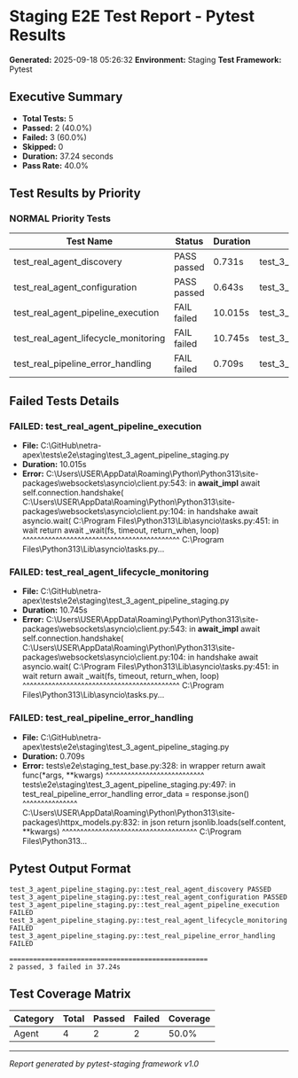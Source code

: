 # Staging E2E Test Report - Pytest Results

**Generated:** 2025-09-18 05:26:32
**Environment:** Staging
**Test Framework:** Pytest

## Executive Summary

- **Total Tests:** 5
- **Passed:** 2 (40.0%)
- **Failed:** 3 (60.0%)
- **Skipped:** 0
- **Duration:** 37.24 seconds
- **Pass Rate:** 40.0%

## Test Results by Priority

### NORMAL Priority Tests

| Test Name | Status | Duration | File |
|-----------|--------|----------|------|
| test_real_agent_discovery | PASS passed | 0.731s | test_3_agent_pipeline_staging.py |
| test_real_agent_configuration | PASS passed | 0.643s | test_3_agent_pipeline_staging.py |
| test_real_agent_pipeline_execution | FAIL failed | 10.015s | test_3_agent_pipeline_staging.py |
| test_real_agent_lifecycle_monitoring | FAIL failed | 10.745s | test_3_agent_pipeline_staging.py |
| test_real_pipeline_error_handling | FAIL failed | 0.709s | test_3_agent_pipeline_staging.py |

## Failed Tests Details

### FAILED: test_real_agent_pipeline_execution
- **File:** C:\GitHub\netra-apex\tests\e2e\staging\test_3_agent_pipeline_staging.py
- **Duration:** 10.015s
- **Error:** C:\Users\USER\AppData\Roaming\Python\Python313\site-packages\websockets\asyncio\client.py:543: in __await_impl__
    await self.connection.handshake(
C:\Users\USER\AppData\Roaming\Python\Python313\site-packages\websockets\asyncio\client.py:104: in handshake
    await asyncio.wait(
C:\Program Files\Python313\Lib\asyncio\tasks.py:451: in wait
    return await _wait(fs, timeout, return_when, loop)
           ^^^^^^^^^^^^^^^^^^^^^^^^^^^^^^^^^^^^^^^^^^^
C:\Program Files\Python313\Lib\asyncio\tasks.py...

### FAILED: test_real_agent_lifecycle_monitoring
- **File:** C:\GitHub\netra-apex\tests\e2e\staging\test_3_agent_pipeline_staging.py
- **Duration:** 10.745s
- **Error:** C:\Users\USER\AppData\Roaming\Python\Python313\site-packages\websockets\asyncio\client.py:543: in __await_impl__
    await self.connection.handshake(
C:\Users\USER\AppData\Roaming\Python\Python313\site-packages\websockets\asyncio\client.py:104: in handshake
    await asyncio.wait(
C:\Program Files\Python313\Lib\asyncio\tasks.py:451: in wait
    return await _wait(fs, timeout, return_when, loop)
           ^^^^^^^^^^^^^^^^^^^^^^^^^^^^^^^^^^^^^^^^^^^
C:\Program Files\Python313\Lib\asyncio\tasks.py...

### FAILED: test_real_pipeline_error_handling
- **File:** C:\GitHub\netra-apex\tests\e2e\staging\test_3_agent_pipeline_staging.py
- **Duration:** 0.709s
- **Error:** tests\e2e\staging_test_base.py:328: in wrapper
    return await func(*args, **kwargs)
           ^^^^^^^^^^^^^^^^^^^^^^^^^^^
tests\e2e\staging\test_3_agent_pipeline_staging.py:497: in test_real_pipeline_error_handling
    error_data = response.json()
                 ^^^^^^^^^^^^^^^
C:\Users\USER\AppData\Roaming\Python\Python313\site-packages\httpx\_models.py:832: in json
    return jsonlib.loads(self.content, **kwargs)
           ^^^^^^^^^^^^^^^^^^^^^^^^^^^^^^^^^^^^^
C:\Program Files\Python313\...

## Pytest Output Format

```
test_3_agent_pipeline_staging.py::test_real_agent_discovery PASSED
test_3_agent_pipeline_staging.py::test_real_agent_configuration PASSED
test_3_agent_pipeline_staging.py::test_real_agent_pipeline_execution FAILED
test_3_agent_pipeline_staging.py::test_real_agent_lifecycle_monitoring FAILED
test_3_agent_pipeline_staging.py::test_real_pipeline_error_handling FAILED

==================================================
2 passed, 3 failed in 37.24s
```

## Test Coverage Matrix

| Category | Total | Passed | Failed | Coverage |
|----------|-------|--------|--------|----------|
| Agent | 4 | 2 | 2 | 50.0% |

---
*Report generated by pytest-staging framework v1.0*
